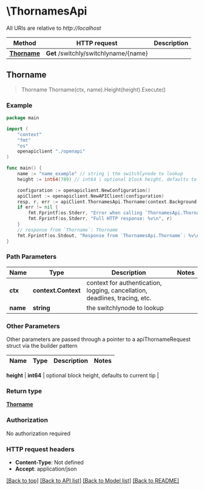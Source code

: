 # \ThornamesApi

All URIs are relative to *http://localhost*

Method | HTTP request | Description
------------- | ------------- | -------------
[**Thorname**](ThornamesApi.md#Thorname) | **Get** /switchly/switchlyname/{name} | 



## Thorname

> Thorname Thorname(ctx, name).Height(height).Execute()





### Example

```go
package main

import (
    "context"
    "fmt"
    "os"
    openapiclient "./openapi"
)

func main() {
    name := "name_example" // string | the switchlynode to lookup
    height := int64(789) // int64 | optional block height, defaults to current tip (optional)

    configuration := openapiclient.NewConfiguration()
    apiClient := openapiclient.NewAPIClient(configuration)
    resp, r, err := apiClient.ThornamesApi.Thorname(context.Background(), name).Height(height).Execute()
    if err != nil {
        fmt.Fprintf(os.Stderr, "Error when calling `ThornamesApi.Thorname``: %v\n", err)
        fmt.Fprintf(os.Stderr, "Full HTTP response: %v\n", r)
    }
    // response from `Thorname`: Thorname
    fmt.Fprintf(os.Stdout, "Response from `ThornamesApi.Thorname`: %v\n", resp)
}
```

### Path Parameters


Name | Type | Description  | Notes
------------- | ------------- | ------------- | -------------
**ctx** | **context.Context** | context for authentication, logging, cancellation, deadlines, tracing, etc.
**name** | **string** | the switchlynode to lookup | 

### Other Parameters

Other parameters are passed through a pointer to a apiThornameRequest struct via the builder pattern


Name | Type | Description  | Notes
------------- | ------------- | ------------- | -------------

 **height** | **int64** | optional block height, defaults to current tip | 

### Return type

[**Thorname**](Thorname.md)

### Authorization

No authorization required

### HTTP request headers

- **Content-Type**: Not defined
- **Accept**: application/json

[[Back to top]](#) [[Back to API list]](../README.md#documentation-for-api-endpoints)
[[Back to Model list]](../README.md#documentation-for-models)
[[Back to README]](../README.md)

